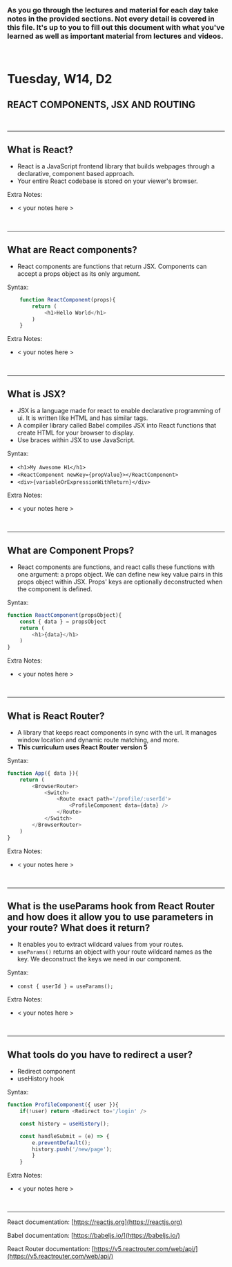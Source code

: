 
<br>

### As you go through the lectures and material for each day take notes in the provided sections. Not every detail is covered in this file. It's up to you to fill out this document with what you've learned as well as important material from lectures and videos.

<br>

# Tuesday, W14, D2

## REACT COMPONENTS, JSX AND ROUTING

<br>
<hr>

## What is React?

- React is a JavaScript frontend library that builds webpages through a declarative, component based approach.
- Your entire React codebase is stored on your viewer's browser.

Extra Notes:

- < your notes here >

<br>
<hr>

## What are React components?

- React components are functions that return JSX. Components can accept a props object as its only argument.

Syntax:

```js
    function ReactComponent(props){
        return (
            <h1>Hello World</h1>
        )
    }
```

Extra Notes:

- < your notes here >

<br>
<hr>

## What is JSX?

- JSX is a language made for react to enable declarative programming of ui. It is written like HTML and has similar tags.
- A compiler library called Babel compiles JSX into React functions that create HTML for your browser to display.
- Use braces within JSX to use JavaScript.

Syntax:

- `<h1>My Awesome H1</h1>`
- `<ReactComponent newKey={propValue}></ReactComponent>`
- `<div>{variableOrExpressionWithReturn}</div>`

Extra Notes:

- < your notes here >

<br>
<hr>

## What are Component Props?

- React components are functions, and react calls these functions with one argument: a props object. We can define new key value pairs in this props object within JSX.  Props' keys are optionally deconstructed when the component is defined.

Syntax:

```js
function ReactComponent(propsObject){
    const { data } = propsObject
    return (
        <h1>{data}</h1>
    )
}
```

Extra Notes:

- < your notes here >

<br>
<hr>

## What is React Router?

- A library that keeps react components in sync with the url. It manages window location and dynamic route matching, and more.
- **This curriculum uses React Router version 5**

Syntax:

```js
function App({ data }){
    return (
        <BrowserRouter>
            <Switch>
                <Route exact path='/profile/:userId'>
                    <ProfileComponent data={data} />
                </Route>
            </Switch>
        </BrowserRouter>
    )
}
```

Extra Notes:

- < your notes here >

<br>
<hr>

## What is the useParams hook from React Router and how does it allow you to use parameters in your route? What does it return?

- It enables you to extract wildcard values from your routes.
- `useParams()` returns an object with your route wildcard names as the key. We deconstruct the keys we need in our component.

Syntax:

- `const { userId } = useParams();`

Extra Notes:

- < your notes here >

<br>
<hr>

## What tools do you have to redirect a user?

- Redirect component
- useHistory hook

Syntax:

```js
function ProfileComponent({ user }){
    if(!user) return <Redirect to='/login' />

    const history = useHistory();

    const handleSubmit = (e) => {
        e.preventDefault();
        history.push('/new/page');
        }
    }
```

Extra Notes:

- < your notes here >

<br>
<hr>

React documentation: [https://reactjs.org](https://reactjs.org)

Babel documentation: [https://babeljs.io/](https://babeljs.io/)

React Router documentation: [https://v5.reactrouter.com/web/api/](https://v5.reactrouter.com/web/api/)
